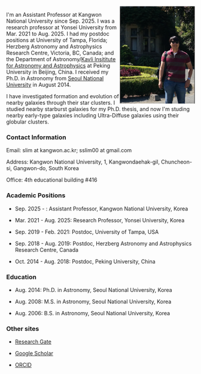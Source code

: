 <img src="slim_small.png" width="200" align="right">

I'm an Assistant Professor at Kangwon National University since Sep. 2025. I was a research professor at Yonsei University from Mar. 2021 to Aug. 2025. I had my postdoc positions at University of Tampa, Florida; Herzberg Astronomy and Astrophysics Research Centre, Victoria, BC, Canada; and the Department of Astronomy/[Kavli Insititute for Astronomy and Astrophysics](http://kiaa.pku.edu.cn/) at Peking University in Beijing, China. I received my Ph.D. in Astronomy from [Seoul National University](http://astro.snu.ac.kr/) in August 2014.
  
I have investigated formation and evolution of nearby galaxies through their star clusters. I studied nearby starburst galaxies for my Ph.D. thesis, and now I'm studing nearby early-type galaxies including Ultra-Diffuse galaxies using their globular clusters. 

### Contact Information

Email: slim at kangwon.ac.kr; sslim00 at gmail.com

Address: Kangwon National University, 1, Kangwondaehak-gil, Chuncheon-si, Gangwon-do, South Korea

Office: 4th educational building #416


### Academic Positions

* Sep. 2025 -          : Assistant Professor, Kangwon National University, Korea

* Mar. 2021 - Aug. 2025: Research Professor, Yonsei University, Korea

* Sep. 2019 - Feb. 2021: Postdoc, University of Tampa, USA

* Sep. 2018 - Aug. 2019: Postdoc, Herzberg Astronomy and Astrophysics Research Centre, Canada

* Oct. 2014 - Aug. 2018: Postdoc, Peking University, China

### Education

* Aug. 2014: Ph.D. in Astronomy, Seoul National University, Korea

* Aug. 2008: M.S. in Astronomy, Seoul National University, Korea

* Aug. 2006: B.S. in Astronomy, Seoul National University, Korea


### Other sites

* [Research Gate](https://www.researchgate.net/profile/Sungsoon-Lim)

* [Google Scholar](https://scholar.google.com/citations?user=7AKv80EAAAAJ&hl=ko)

* [ORCID](https://orcid.org/0000-0002-5049-4390)
